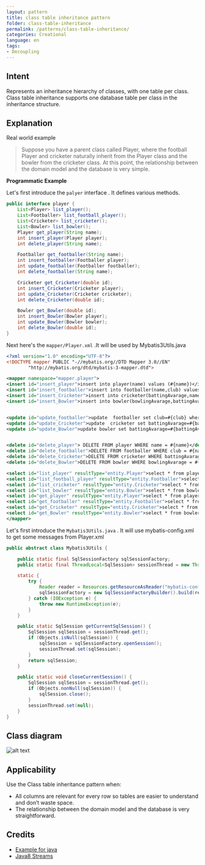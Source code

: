 ```yaml
---
layout: pattern
title: class table inheritance pattern
folder: class-table-inheritance
permalink: /patterns/class-table-inheritance/
categories: Creational
language: en
tags:
- Decoupling
---
```


## Intent

Represents an inheritance hierarchy of classes, with one table per class.
Class table inheritance supports one database table per class in the inheritance structure.

## Explanation

Real world example

> Suppose you have a parent class called Player, where the football Player and cricketer naturally inherit from 
> the Player class and the bowler from the cricketer class. At this point, the relationship between the 
> domain model and the database is very simple.


**Programmatic Example**

Let's first introduce the `palyer` interface . It defines various methods.

```java
public interface player {
    List<Player> list_player();
    List<Footballer> list_football_player();
    List<Cricketer> list_cricketer();
    List<Bowler> list_bowler();
    Player get_player(String name);
    int insert_player(Player player);
    int delete_player(String name);

    Footballer get_footballer(String name);
    int insert_footballer(Footballer player);
    int update_footballer(Footballer footballer);
    int delete_footballer(String name);

    Cricketer get_Cricketer(double id);
    int insert_Cricketer(Cricketer player);
    int update_Cricketer(Cricketer cricketer);
    int delete_Cricketer(double id);

    Bowler get_Bowler(double id);
    int insert_Bowler(Bowler player);
    int update_Bowler(Bowler bowler);
    int delete_Bowler(double id);
}

```

Next here's the `mapper/Player.xml` .It will be used by Mybatis3Utils.java

```xml
<?xml version="1.0" encoding="UTF-8"?>
<!DOCTYPE mapper PUBLIC "-//mybatis.org//DTD Mapper 3.0//EN"
        "http://mybatis.org/dtd/mybatis-3-mapper.dtd">

<mapper namespace="mapper.player">
<insert id="insert_player">insert into player(name) values (#{name})</insert>
<insert id="insert_footballer">insert into footballer(name,club) values (#{name},#{club})</insert>
<insert id="insert_Cricketer">insert into cricketer(battingAvarage,name) values (#{battingAvarage},#{name})</insert>
<insert id="insert_Bowler">insert into bowler(bowlingAvarage,battingAvarage,name) values (#{bowlingAvarage},#{battingAvarage},#{name})</insert>


<update id="update_footballer">update  footballer set club=#{club} where name =#{name}</update>
<update id="update_Cricketer">update  cricketer set battingAvarage=#{battingAvarage} where name =#{name}</update>
<update id="update_Bowler">update bowler set battingAvarage=#{battingAvarage}, bowlingAvarage=#{bowlingAvarage} where name =#{name}</update>


<delete id="delete_player"> DELETE FROM player WHERE name = #{name}</delete>
<delete id="delete_footballer">DELETE FROM footballer WHERE club = #{name}</delete>
<delete id="delete_Cricketer">DELETE FROM cricketer WHERE battingAvarage = #{id}</delete>
<delete id="delete_Bowler">DELETE FROM bowler WHERE bowlingAvarage = #{id}</delete>

<select id="list_player" resultType="entity.Player">select * from player</select>
<select id="list_football_player" resultType="entity.Footballer">select * from footballer</select>
<select id="list_cricketer" resultType="entity.Cricketer">select * from cricketer</select>
<select id="list_bowler" resultType="entity.Bowler">select * from bowler</select>
<select id="get_player" resultType="entity.Player">select * from player where name=#{name}</select>
<select id="get_footballer" resultType="entity.Footballer">select * from footballer where name=#{name}</select>
<select id="get_Cricketer" resultType="entity.Cricketer">select * from cricketer where battingAvarage=#{id}</select>
<select id="get_Bowler" resultType="entity.Bowler">select * from bowler where bowlingAvarage=#{id}</select>
</mapper>
```


Let's first introduce the `Mybatis3Utils.java`  . It will use mybatis-config.xml to get some messages from Player.xml

```java
public abstract class Mybatis3Utils {

    public static final SqlSessionFactory sqlSessionFactory;
    public static final ThreadLocal<SqlSession> sessionThread = new ThreadLocal<>();

    static {
        try {
            Reader reader = Resources.getResourceAsReader("mybatis-config.xml");
            sqlSessionFactory = new SqlSessionFactoryBuilder().build(reader);
        } catch (IOException e) {
            throw new RuntimeException(e);
        }
    }

    public static SqlSession getCurrentSqlSession() {
        SqlSession sqlSession = sessionThread.get();
        if (Objects.isNull(sqlSession)) {
            sqlSession = sqlSessionFactory.openSession();
            sessionThread.set(sqlSession);
        }
        return sqlSession;
    }

    public static void closeCurrentSession() {
        SqlSession sqlSession = sessionThread.get();
        if (Objects.nonNull(sqlSession)) {
            sqlSession.close();
        }
        sessionThread.set(null);
    }
}

```

## Class diagram

![alt text](https://github.com/KingOfXi/java-design-patterns/blob/master/class-table-inheritance/src/main/java/test.png "class table inheritance pattern")

## Applicability

Use the Class table inheritance pattern when:

* All columns are relevant for every row so tables are easier to understand and don’t waste space.
* The relationship between the domain model and the database is very straightforward.

## Credits

* [Example for java](https://www.martinfowler.com/eaaCatalog/classTableInheritance.html)
* [Java8 Streams](https://docs.oracle.com/javase/8/docs/api/java/util/stream/package-summary.html)
